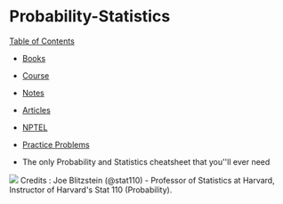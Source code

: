 # Probability-Statistics

[Table of Contents]()  
* [Books](#Books)  
* [Course](#Courses)  
* [Notes](#Notes)  
* [Articles](#Articles)  
* [NPTEL](#NPTEL)  
* [Practice Problems](#Practice-Problems)  


* The only Probability and Statistics cheatsheet that you''ll ever need

[<img src="images/stat_cheatsheet.png">](http://www.wzchen.com/probability-cheatsheet)
Credits : Joe Blitzstein (@stat110) - Professor of Statistics at Harvard, Instructor of Harvard's Stat 110 (Probability).
